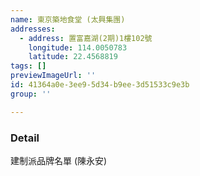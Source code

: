 ```yaml
---
name: 東京築地食堂 (太興集團)
addresses:
  - address: 置富嘉湖(2期)1樓102號
    longitude: 114.0050783
    latitude: 22.4568819
tags: []
previewImageUrl: ''
id: 41364a0e-3ee9-5d34-b9ee-3d51533c9e3b
group: ''

---
```

### Detail
建制派品牌名單 (陳永安)

